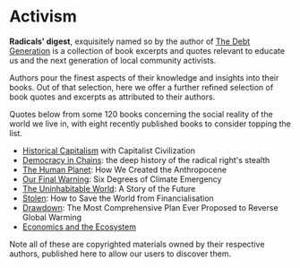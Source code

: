 Activism
========

**Radicals' digest**, exquisitely named so by the author of [The Debt
Generation](/activism/debtgeneration) is a collection of book excerpts
and quotes relevant to educate us and the next generation of local community
activists.

Authors pour the finest aspects of their knowledge and insights into their
books. Out of that selection, here we offer a further refined selection of book
quotes and excerpts as attributed to their authors.

Quotes below from some 120 books concerning the social reality of the world we
live in, with eight recently published books to consider topping the list.

* [Historical Capitalism](/activism/historicalcapitalism) with Capitalist Civilization
* [Democracy in Chains](/activism/democracyinchains): the deep history of the radical right's stealth
* [The Human Planet](/activism/humanplanet): How We Created the Anthropocene
* [Our Final Warning](/activism/finalwarning): Six Degrees of Climate Emergency
* [The Uninhabitable World](/activism/uninhabitableearth): A Story of the Future
* [Stolen](/activism/stolen): How to Save the World from Financialisation
* [Drawdown](/activism/drawdown): The Most Comprehensive Plan Ever Proposed to Reverse Global Warming
* [Economics and the Ecosystem](/activism/economicsecosystem)

Note all of these are copyrighted materials owned by their respective authors,
published here to allow our users to discover them.
